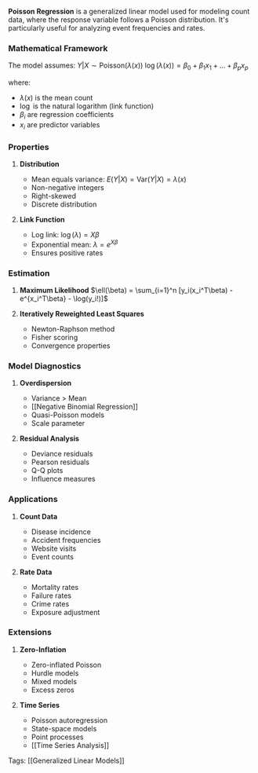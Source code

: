 **Poisson Regression** is a generalized linear model used for modeling count data, where the response variable follows a Poisson distribution. It's particularly useful for analyzing event frequencies and rates.

### Mathematical Framework
The model assumes:
$Y|X \sim \text{Poisson}(\lambda(x))$
$\log(\lambda(x)) = \beta_0 + \beta_1x_1 + ... + \beta_px_p$

where:
- $\lambda(x)$ is the mean count
- $\log$ is the natural logarithm (link function)
- $\beta_i$ are regression coefficients
- $x_i$ are predictor variables

### Properties
1. **Distribution**
   - Mean equals variance: $E(Y|X) = \text{Var}(Y|X) = \lambda(x)$
   - Non-negative integers
   - Right-skewed
   - Discrete distribution

2. **Link Function**
   - Log link: $\log(\lambda) = X\beta$
   - Exponential mean: $\lambda = e^{X\beta}$
   - Ensures positive rates

### Estimation
1. **Maximum Likelihood**
   $\ell(\beta) = \sum_{i=1}^n [y_i(x_i^T\beta) - e^{x_i^T\beta} - \log(y_i!)]$

2. **Iteratively Reweighted Least Squares**
   - Newton-Raphson method
   - Fisher scoring
   - Convergence properties

### Model Diagnostics
1. **Overdispersion**
   - Variance > Mean
   - [[Negative Binomial Regression]]
   - Quasi-Poisson models
   - Scale parameter

2. **Residual Analysis**
   - Deviance residuals
   - Pearson residuals
   - Q-Q plots
   - Influence measures

### Applications
1. **Count Data**
   - Disease incidence
   - Accident frequencies
   - Website visits
   - Event counts

2. **Rate Data**
   - Mortality rates
   - Failure rates
   - Crime rates
   - Exposure adjustment

### Extensions
1. **Zero-Inflation**
   - Zero-inflated Poisson
   - Hurdle models
   - Mixed models
   - Excess zeros

2. **Time Series**
   - Poisson autoregression
   - State-space models
   - Point processes
   - [[Time Series Analysis]]

Tags:
[[Generalized Linear Models]]

